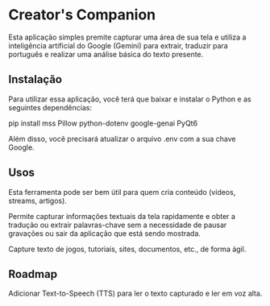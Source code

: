 # Creator's Companion

Esta aplicação simples premite capturar uma área de sua tela e utiliza a inteligência artificial do Google (Gemini) para extrair, traduzir para português e realizar uma análise básica do texto presente.

## Instalação

Para utilizar essa aplicação, você terá que baixar e instalar o Python e as seguintes dependências:

pip install mss Pillow python-dotenv google-genai PyQt6

Além disso, você precisará atualizar o arquivo .env com a sua chave Google.

## Usos

Esta ferramenta pode ser bem útil para quem cria conteúdo (vídeos, streams, artigos). 

Permite capturar informações textuais da tela rapidamente e obter a tradução ou extrair palavras-chave sem a necessidade de pausar gravações ou sair da aplicação que está sendo mostrada. 

Capture texto de jogos, tutoriais, sites, documentos, etc., de forma ágil.

## Roadmap

Adicionar Text-to-Speech (TTS) para ler o texto capturado e ler em voz alta.